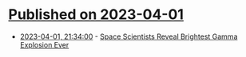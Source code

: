 # [Published on 2023-04-01](index.md)

* [2023-04-01, 21:34:00](https://science.slashdot.org/story/23/04/01/0437201/space-scientists-reveal-brightest-gamma-explosion-ever?utm_source=rss1.0mainlinkanon&utm_medium=feed) - [Space Scientists Reveal Brightest Gamma Explosion Ever](https://science.slashdot.org/story/23/04/01/0437201/space-scientists-reveal-brightest-gamma-explosion-ever?utm_source=rss1.0mainlinkanon&utm_medium=feed)
